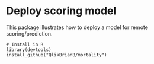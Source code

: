 Deploy scoring model
====================

This package illustrates how to deploy a model for remote scoring/prediction. 


    # Install in R
    library(devtools)
    install_github("QlikBrianB/mortality")